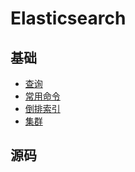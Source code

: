 # Elasticsearch

## 基础

- [查询](query.md)
- [常用命令](commands.md)
- [倒排索引](inverted-index.md)
- [集群](cluster.md)

## 源码
